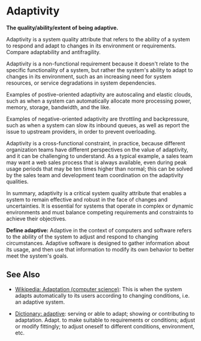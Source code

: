 # Adaptivity

**The quality/ability/extent of being adaptive.**

<span data-chatgpt-prompt="explain adaptivity (system quality attribute, non-functional requirement, cross-functional constraint )">

Adaptivity is a system quality attribute that refers to the ability of a system to respond and adapt to changes in its environment or requirements. Compare adaptability and antifragility.

Adaptivity is a non-functional requirement because it doesn't relate to the specific functionality of a system, but rather the system's ability to adapt to changes in its environment, such as an increasing need for system resources, or service degradations in system dependencies.

Examples of postive-oriented adaptivity are autoscaling and elastic clouds, such as when a system can automatically allocate more processing power, memory, storage, bandwidth, and the like.
  
Examples of negative-oriented adaptivity are throttling and backpressure, such as when a system can slow its inbound queues, as well as report the issue to upstream providers, in order to prevent overloading.

Adaptivity is a cross-functional constraint, in practice, because different organization teams have different perspectives on the value of adaptivity, and it can be challenging to understand. As a typical example, a sales team may want a web sales process that is always available, even during peak usage periods that may be ten times higher than normal; this can be solved by the sales team and development team coordination on the adaptivity qualities.

In summary, adaptivity is a critical system quality attribute that enables a system to remain effective and robust in the face of changes and uncertainties. It is essential for systems that operate in complex or dynamic environments and must balance competing requirements and constraints to achieve their objectives.

</span>

**Define adaptive:** <span data-chatgpt-prompt="define adaptive (computers and software)">Adaptive in the context of computers and software refers to the ability of the system to adjust and respond to changing circumstances. Adaptive software is designed to gather information about its usage, and then use that information to modify its own behavior to better meet the system's goals.</span>

## See Also

* [Wikipedia: Adaptation (computer science)](https://wikipedia.org/wiki/Adaptation_(computer_science)): This is when the system adapts automatically to its users according to changing conditions, i.e. an adaptive system.

* [Dictionary: adaptive](https://www.dictionary.com/browse/adaptive): serving or able to adapt; showing or contributing to adaptation. Adapt. to make suitable to requirements or conditions; adjust or modify fittingly; to adjust oneself to different conditions, environment, etc.
